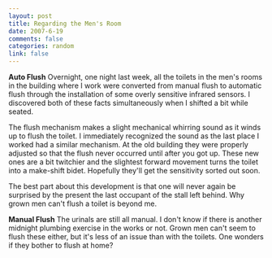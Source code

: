 ```yaml
--- 
layout: post
title: Regarding the Men's Room
date: 2007-6-19
comments: false
categories: random
link: false
---
```

<strong>Auto Flush</strong>
Overnight, one night last week, all the toilets in the men's rooms in the building where I work were converted from manual flush to automatic flush through the installation of some overly sensitive infrared sensors.  I discovered both of these facts simultaneously when I shifted a bit while seated.

The flush mechanism makes a slight mechanical whirring sound as it winds up to flush the toilet.  I immediately recognized the sound as the last place I worked had a similar mechanism.  At the old building they were properly adjusted so that the flush never occurred until after you got up.  These new ones are a bit twitchier and the slightest forward movement turns the toilet into a make-shift bidet.  Hopefully they'll get the sensitivity sorted out soon.

The best part about this development is that one will never again be surprised by the present the last occupant of the stall left behind.  Why grown men can't flush a toilet is beyond me.

<strong>Manual Flush</strong>
The urinals are still all manual.  I don't know if there is another midnight plumbing exercise in the works or not.  Grown men can't seem to flush these either, but it's less of an issue than with the toilets.  One wonders if they bother to flush at home?
